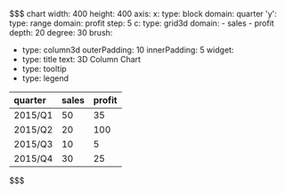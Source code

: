 <!-- internal -->


$$$ chart
width: 400
height: 400
axis:
  x:
    type: block
    domain: quarter
  'y':
    type: range
    domain: profit
    step: 5
  c:
    type: grid3d
    domain:
      - sales
      - profit
  depth: 20
  degree: 30
brush:
  - type: column3d
    outerPadding: 10
    innerPadding: 5
widget:
  - type: title
    text: 3D Column Chart
  - type: tooltip
  - type: legend

| quarter | sales | profit |
|:------- |:----- |:------ |
| 2015/Q1 | 50    | 35     |
| 2015/Q2 | 20    | 100    |
| 2015/Q3 | 10    | 5      |
| 2015/Q4 | 30    | 25     |
$$$
